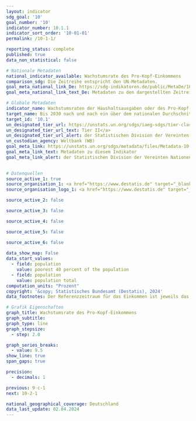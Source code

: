 ```yaml
---
layout: indicator    
sdg_goal: '10'    
goal_number: '10'    
indicator_number: 10.1.1    
indicator_sort_order: '10-01-01'    
permalink: /10-1-1/    

reporting_status: complete    
published: true    
data_non_statistical: false    

# Nationale Metadaten    
national_indicator_available: Wachstumsrate des Pro-Kopf-Einkommens    
comparison_sdg: Die Zeitreihe entspricht den UN-Metadaten.    
goal_meta_national_link_De: https://sdg-indikatoren.de/public/MetaDe/10.1.1.pdf
goal_meta_national_link_text_De: Metadaten zu den dargestellten Zeitreihen    

# Globale Metadaten    
indicator_name: Wachstumsraten der Haushaltsausgaben oder des Pro-Kopf-Einkommens bei den ärmsten 40 Prozent der Bevölkerung und der Gesamtbevölkerung    
target_name: Bis 2030 nach und nach ein über dem nationalen Durchschnitt liegendes Einkommenswachstum der ärmsten 40 Prozent der Bevölkerung erreichen und aufrechterhalten    
target_id: '10.1'    
un_designated_tier_url: https://unstats.un.org/sdgs/iaeg-sdgs/tier-classification/'    
un_designated_tier_url_text: Tier II</a>    
un_designated_tier_url_alert: der Statistischen Division der Vereinten Nationen    
un_custodian_agency: Weltbank (WB)    
goal_meta_link: https://unstats.un.org/sdgs/metadata/files/Metadata-10-01-01.pdf    
goal_meta_link_text: Metadaten zu diesem Indikator    
goal_meta_link_alert: der Statistischen Division der Vereinten Nationen    
    

# Datenquellen
source_active_1: true
source_organisation_1: <a href="https://www.destatis.de" target="_blank" title="Klicken Sie hier um zur Website der Organisation Statistisches Bundesamt (Destatis) zu gelangen."> Statistisches Bundesamt (Destatis) </a>
source_organisation_logo_1: <a href="https://www.destatis.de" target="_blank"><img src="https://sdg-indikatoren.de/public/OrgImgDe/destatis.png" alt="Logo destatis" style="height:60px; width:148px"/></a>

source_active_2: false

source_active_3: false

source_active_4: false

source_active_5: false

source_active_6: false
    
data_show_map: False    
data_start_values: 
  - field: population
    value: poorest 40 percent of the population
  - field: population
    value: population total    
computation_units: "Prozent"    
copyright: '&copy; Statistisches Bundesamt (Destatis), 2024'    
data_footnotes: Der Referenzzeitraum für das Einkommen ist jeweils das Einkommensbezugsjahr (Erhebungsjahr -1).<br>• Aufgrund methodischer Änderungen sind die Ergebnisse ab 2020 nur eingeschränkt mit den Vorjahren vergleichbar.<br>• Die Daten basieren auf einer Sonderauswertung und sind nicht öffentlich zugänglich.    

# Grafik Eigenschaften    
graph_title: Wachstumsrate des Pro-Kopf-Einkommens
graph_subtitle:     
graph_type: line
graph_stepsize: 
  - step: 2.0    

graph_series_breaks:
  - value: 9.5
show_line: true
span_gaps: true

precision:
  - decimals: 1    

previous: 9-c-1    
next: 10-2-1    

national_geographical_coverage: Deutschland    
data_last_update: 02.04.2024    
---
```


<span></span>